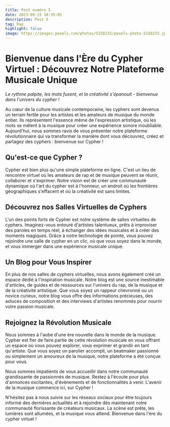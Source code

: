 ```yaml
---
title: Post numéro 5
date: 2023-09-15 18:35:01
description: Post 5
tag: Rap
highlight: false
image: https://images.pexels.com/photos/5158233/pexels-photo-5158233.jpeg?auto=compress&cs=tinysrgb&w=1260&h=750&dpr=1
---
```


# Bienvenue dans l'Ère du Cypher Virtuel : Découvrez Notre Plateforme Musicale Unique

*Le rythme palpite, les mots fusent, et la créativité s'épanouit - bienvenue dans l'univers du cypher !*

Au cœur de la culture musicale contemporaine, les cyphers sont devenus un terrain fertile pour les artistes et les amateurs de musique du monde entier. Ils représentent l'essence même de l'expression artistique, où les mots se mêlent à la musique pour créer une expérience sonore inoubliable. Aujourd'hui, nous sommes ravis de vous présenter notre plateforme révolutionnaire qui va transformer la manière dont vous découvrez, créez et partagez des cyphers : bienvenue sur Cypher !

## Qu'est-ce que Cypher ?

Cypher est bien plus qu'une simple plateforme en ligne. C'est un lieu de rencontre virtuel où les amateurs de rap et de musique peuvent se réunir, collaborer et s'exprimer. Notre vision est de créer une communauté dynamique où l'art du cypher est à l'honneur, un endroit où les frontières géographiques s'effacent et où la créativité est sans limites.

## Découvrez nos Salles Virtuelles de Cyphers

L'un des points forts de Cypher est notre système de salles virtuelles de cyphers. Imaginez-vous entouré d'artistes talentueux, prêts à improviser des paroles en temps réel, à échanger des idées musicales et à créer des moments magiques. Grâce à notre technologie de pointe, vous pouvez rejoindre une salle de cypher en un clic, où que vous soyez dans le monde, et vous immerger dans une expérience musicale unique.

## Un Blog pour Vous Inspirer

En plus de nos salles de cyphers virtuelles, nous avons également créé un espace dédié à l'inspiration musicale. Notre blog est une source inestimable d'articles, de guides et de ressources sur l'univers du rap, de la musique et de la créativité artistique. Que vous soyez un rappeur chevronné ou un novice curieux, notre blog vous offre des informations précieuses, des astuces de composition et des interviews d'artistes renommés pour nourrir votre passion musicale.

## Rejoignez la Révolution Musicale

Nous sommes à l'aube d'une ère nouvelle dans le monde de la musique. Cypher est fier de faire partie de cette révolution musicale en vous offrant un espace où vous pouvez explorer, vous exprimer et grandir en tant qu'artiste. Que vous soyez un parolier accompli, un beatmaker passionné ou simplement un amoureux de la musique, notre plateforme a été conçue pour vous.

Nous sommes impatients de vous accueillir dans notre communauté grandissante de passionnés de musique. Restez à l'écoute pour plus d'annonces excitantes, d'événements et de fonctionnalités à venir. L'avenir de la musique commence ici, sur Cypher !

N'hésitez pas à nous suivre sur les réseaux sociaux pour être toujours informé des dernières actualités et à rejoindre dès maintenant notre communauté florissante de créateurs musicaux. La scène est prête, les lumières sont allumées, et la musique vous attend. Bienvenue dans l'ère du cypher virtuel !
